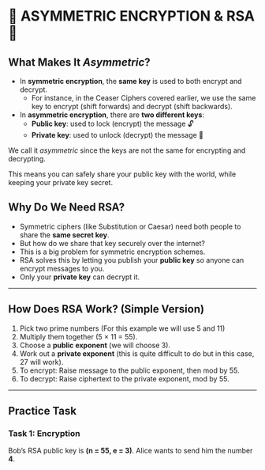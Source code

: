 # 🔑 ASYMMETRIC ENCRYPTION & RSA 🔑

## What Makes It *Asymmetric*?

- In **symmetric encryption**, the **same key** is used to both encrypt and decrypt.
  - For instance, in the Ceaser Ciphers covered earlier, we use the same key to encrypt (shift forwards) and decrypt (shift backwards).
- In **asymmetric encryption**, there are **two different keys**:
  - **Public key**: used to lock (encrypt) the message 🔓
  - **Private key**: used to unlock (decrypt) the message 🔑

We call it *asymmetric* since the keys are not the same for encrypting and decrypting.

This means you can safely share your public key with the world,
while keeping your private key secret.


## Why Do We Need RSA?
- Symmetric ciphers (like Substitution or Caesar) need both people to share the **same secret key**.
- But how do we share that key securely over the internet?
- This is a big problem for symmetric encryption schemes.
- RSA solves this by letting you publish your **public key** so anyone can encrypt messages to you.
- Only your **private key** can decrypt it.

---

## How Does RSA Work? (Simple Version)
1. Pick two prime numbers (For this example we will use 5 and 11)
2. Multiply them together (5 × 11 = 55).
3. Choose a **public exponent** (we will choose 3).
4. Work out a **private exponent** (this is quite difficult to do but in this case, 27 will work).
5. To encrypt: Raise message to the public exponent, then mod by 55.
6. To decrypt: Raise ciphertext to the private exponent, mod by 55.

---

## Practice Task

### Task 1: Encryption
Bob’s RSA public key is **(n = 55, e = 3)**.
Alice wants to send him the number **4**.
